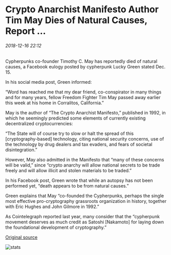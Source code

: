 # Crypto Anarchist Manifesto Author Tim May Dies of Natural Causes, Report ...

###### 2018-12-16 22:12

Cypherpunks co-founder Timothy C. May has reportedly died of natural causes, a Facebook eulogy posted by cypherpunk Lucky Green stated Dec. 15.

In his social media post, Green informed:

“Word has reached me that my dear friend, co-conspirator in many things and for many years, fellow Freedom Fighter Tim May passed away earlier this week at his home in Corralitos, California.”

May is the author of “The Crypto Anarchist Manifesto,” published in 1992, in which he seemingly predicted some elements of currently existing decentralized cryptocurrencies:

“The State will of course try to slow or halt the spread of this \[cryptography-based\] technology, citing national security concerns, use of the technology by drug dealers and tax evaders, and fears of societal disintegration.”

However, May also admitted in the Manifesto that “many of these concerns will be valid,” since “crypto anarchy will allow national secrets to be trade freely and will allow illicit and stolen materials to be traded.”

In his Facebook post, Green wrote that while an autopsy has not been performed yet, “death appears to be from natural causes.”

Green explains that May “co-founded the Cypherpunks, perhaps the single most effective pro-cryptography grassroots organization in history, together with Eric Hughes and John Gilmore in 1992.”

As Cointelegraph reported last year, many consider that the “cypherpunk movement deserves as much credit as Satoshi \[Nakamoto\] for laying down the foundational development of cryptography.”

[Original source](https://cointelegraph.com/news/crypto-anarchist-manifesto-author-tim-may-dies-of-natural-causes-report)

![stats](https://c.statcounter.com/11760860/0/a89fa40b/1/ "stats")